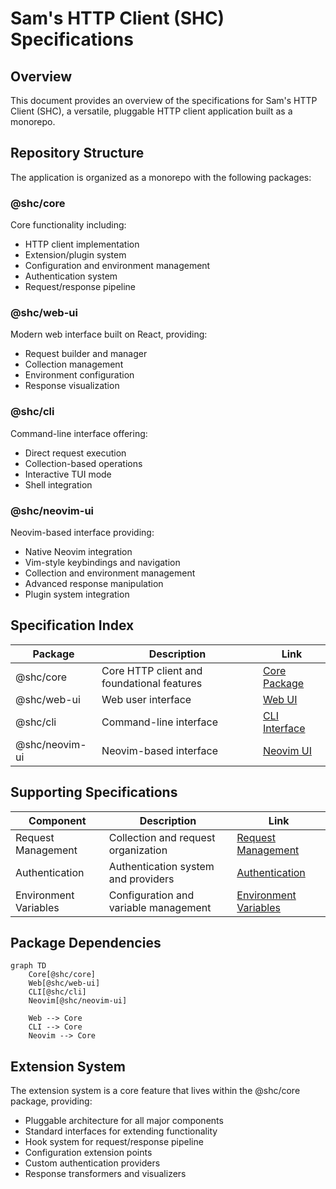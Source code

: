 # Sam's HTTP Client (SHC) Specifications

## Overview

This document provides an overview of the specifications for Sam's HTTP Client (SHC), a versatile, pluggable HTTP client application built as a monorepo.

## Repository Structure

The application is organized as a monorepo with the following packages:

### @shc/core

Core functionality including:

- HTTP client implementation
- Extension/plugin system
- Configuration and environment management
- Authentication system
- Request/response pipeline

### @shc/web-ui

Modern web interface built on React, providing:

- Request builder and manager
- Collection management
- Environment configuration
- Response visualization

### @shc/cli

Command-line interface offering:

- Direct request execution
- Collection-based operations
- Interactive TUI mode
- Shell integration

### @shc/neovim-ui

Neovim-based interface providing:

- Native Neovim integration
- Vim-style keybindings and navigation
- Collection and environment management
- Advanced response manipulation
- Plugin system integration

## Specification Index

| Package        | Description                                | Link                                     |
| -------------- | ------------------------------------------ | ---------------------------------------- |
| @shc/core      | Core HTTP client and foundational features | [Core Package](/specs/core-package.md)   |
| @shc/web-ui    | Web user interface                         | [Web UI](/specs/web-ui.md)               |
| @shc/cli       | Command-line interface                     | [CLI Interface](/specs/cli-interface.md) |
| @shc/neovim-ui | Neovim-based interface                    | [Neovim UI](/specs/neovim-ui.md)        |

## Supporting Specifications

| Component             | Description                           | Link                                                     |
| --------------------- | ------------------------------------- | -------------------------------------------------------- |
| Request Management    | Collection and request organization   | [Request Management](/specs/request-management.md)       |
| Authentication        | Authentication system and providers   | [Authentication](/specs/authentication.md)               |
| Environment Variables | Configuration and variable management | [Environment Variables](/specs/environment-variables.md) |

## Package Dependencies

```mermaid
graph TD
    Core[@shc/core]
    Web[@shc/web-ui]
    CLI[@shc/cli]
    Neovim[@shc/neovim-ui]

    Web --> Core
    CLI --> Core
    Neovim --> Core
```

## Extension System

The extension system is a core feature that lives within the @shc/core package, providing:

- Pluggable architecture for all major components
- Standard interfaces for extending functionality
- Hook system for request/response pipeline
- Configuration extension points
- Custom authentication providers
- Response transformers and visualizers
